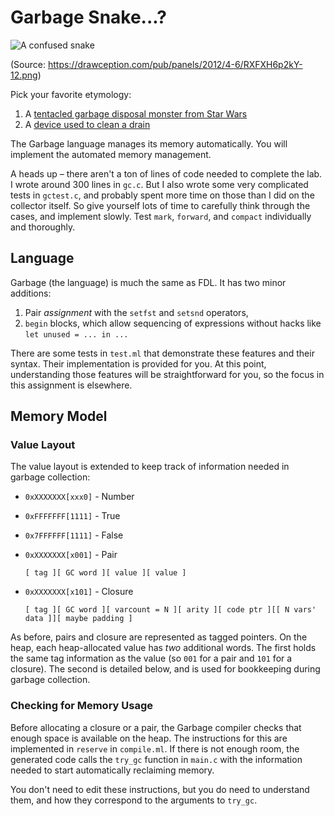 # Garbage Snake...?

![A confused snake](https://drawception.com/pub/panels/2012/4-6/RXFXH6p2kY-12.png)

(Source: https://drawception.com/pub/panels/2012/4-6/RXFXH6p2kY-12.png)

Pick your favorite etymology:

1.  A [tentacled garbage disposal monster from Star Wars](http://starwars.wikia.com/wiki/Dianoga)
2.  A [device used to clean a drain](http://www.amazon.com/Turbo-Snake-TSNAKE-CD6-Drain-Opener/dp/B003ZHNQDS)

The Garbage language manages its memory automatically.  You will implement the
automated memory management.

A heads up – there aren't a ton of lines of code needed to complete the lab.
I wrote around 300 lines in `gc.c`.  But I also wrote some very complicated
tests in `gctest.c`, and probably spent more time on those than I did on the
collector itself.  So give yourself lots of time to carefully think through the
cases, and implement slowly.  Test `mark`, `forward`, and `compact`
individually and thoroughly.

## Language

Garbage (the language) is much the same as FDL.  It has two minor additions:

1. Pair _assignment_ with the `setfst` and `setsnd` operators,
2. `begin` blocks, which allow sequencing of expressions without hacks like
   `let unused = ... in ...`

There are some tests in `test.ml` that demonstrate these features and their
syntax.  Their implementation is provided for you.  At this point,
understanding those features will be straightforward for you, so the focus in 
this assignment is elsewhere.

## Memory Model


### Value Layout

The value layout is extended to keep track of information needed in garbage collection:

- `0xXXXXXXX[xxx0]` - Number
- `0xFFFFFFF[1111]` - True
- `0x7FFFFFF[1111]` - False
- `0xXXXXXXX[x001]` - Pair

  `[ tag ][ GC word ][ value ][ value ]`

- `0xXXXXXXX[x101]` - Closure

  `[ tag ][ GC word ][ varcount = N ][ arity ][ code ptr ][[ N vars' data ]][ maybe padding ]`


As before, pairs and closure are represented as tagged pointers.  On the heap,
each heap-allocated value has _two_ additional words.  The first holds the same
tag information as the value (so `001` for a pair and `101` for a closure).
The second is detailed below, and is used for bookkeeping during garbage
collection.

### Checking for Memory Usage

Before allocating a closure or a pair, the Garbage compiler checks that enough
space is available on the heap.  The instructions for this are implemented in
`reserve` in `compile.ml`.  If there is not enough room, the generated code
calls the `try_gc` function in `main.c` with the information needed to start
automatically reclaiming memory.

You don't need to edit these instructions, but you do need to understand them,
and how they correspond to the arguments to `try_gc`.

